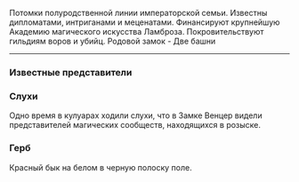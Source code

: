 Потомки полуродственной линии императорской семьи. Известны дипломатами, интриганами и меценатами. Финансируют крупнейшую Академию магического искусства Ламброза.
Покровительствуют гильдиям воров и убийц.
Родовой замок - Две башни 

---
### Известные представители 


### Слухи
Одно время в кулуарах ходили слухи, что в Замке Венцер видели представителей магических сообществ, находящихся в розыске.

### Герб
Красный бык на белом в черную полоску поле.
